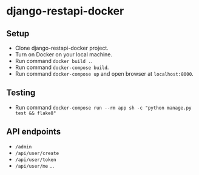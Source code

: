 # django-restapi-docker

## Setup

- Clone django-restapi-docker project.
- Turn on Docker on your local machine.
- Run command `docker build .`.
- Run command `docker-compose build`.
- Run command `docker-compose up` and open browser at `localhost:8000`.

## Testing

- Run command `docker-compose run --rm app sh -c "python manage.py test && flake8"`

## API endpoints

- `/admin`
- `/api/user/create`
- `/api/user/token`
- `/api/user/me`
...

